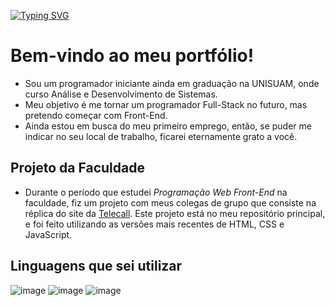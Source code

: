    [![Typing SVG](https://readme-typing-svg.demolab.com?font=Fira+Code&size=30&pause=1000&center=true&margin-left:20px&vCenter=true&width=435&lines=Developer+Front-End)](https://git.io/typing-svg)

# **Bem-vindo ao meu portfólio!**
 -  Sou um programador iniciante ainda em graduação na UNISUAM, onde curso Análise e Desenvolvimento de Sistemas.
 -  Meu objetivo é me tornar um programador Full-Stack no futuro, mas pretendo começar com Front-End.
 - Ainda estou em busca do meu primeiro emprego, então, se puder me indicar no seu local de trabalho, ficarei eternamente grato a você.

## **Projeto da Faculdade**
- Durante o período que estudei _Programação Web Front-End_ na faculdade, fiz um projeto com meus colegas de grupo que consiste na réplica do site da 
[Telecall](https://www.telecall.com).
Este projeto está no meu repositório principal, e foi feito utilizando as versões mais recentes de HTML, CSS e JavaScript.

## **Linguagens que sei utilizar**
![image](https://github.com/samuelfcosta18/samuelfcosta18/assets/101188185/bca9cd61-8f94-4ef0-b9ee-40eb86e1c373) ![image](https://github.com/samuelfcosta18/samuelfcosta18/assets/101188185/ea877778-515d-48cb-91df-5aecd8d743bd) ![image](https://github.com/samuelfcosta18/samuelfcosta18/assets/101188185/8520b07d-a5e3-4b3c-ac5f-2f3c47bcd69b)


